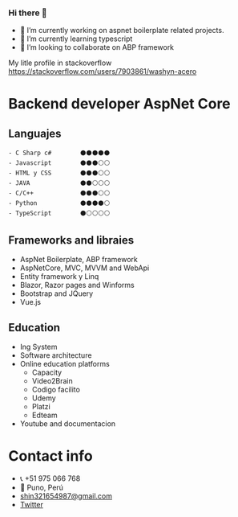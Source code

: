 ### Hi there 👋

- 🔭 I’m currently working on aspnet boilerplate related projects.
- 🌱 I’m currently learning typescript
- 👯 I’m looking to collaborate on ABP framework

My litle profile in stackoverflow https://stackoverflow.com/users/7903861/washyn-acero

<!--
- 🤔 I’m looking for help with ...
- 💬 Ask me about ...
- 📫 How to reach me: ...
- 😄 Pronouns: ...
- ⚡ Fun fact: ...
-->

<!-- 
HTML Dec	&#127477 ; &#127466 ;
HTML Hex	&#x1F1F5 ; &#x1F1EA ; -->

<!-- ⚫️ :black_circle:	⚪️ :white_circle: -->

# Backend developer AspNet Core

## Languajes

    - C Sharp c#        ⚫️⚫️⚫️⚫️⚫️
    - Javascript        ⚫️⚫️⚫️⚪️⚪️
    - HTML y CSS        ⚫️⚫️⚫️⚪️⚪️
    - JAVA              ⚫️⚫️⚪️⚪️⚪️
    - C/C++             ⚫️⚫️⚫️⚪️⚪️
    - Python            ⚫️⚫️⚫️⚫️⚪️
    - TypeScript        ⚫️⚪️⚪️⚪️⚪️


## Frameworks and libraies
- AspNet Boilerplate, ABP framework
- AspNetCore, MVC, MVVM and WebApi
- Entity framework y Linq
- Blazor, Razor pages and Winforms
- Bootstrap and JQuery
- Vue.js


## Education
- Ing System
- Software architecture
- Online education platforms
    - Capacity
    - Video2Brain
    - Codigo facilito
    - Udemy
    - Platzi
    - Edteam
- Youtube and documentacion

<!-- 
## Other Langs(basic)
- Ansi Sql
- PHP
- VB.NET
- AutoIt -->


<!-- ## Herramientas, conceptos y otros conocimientos(basico)
- Clean code, SOLID
- Domain driven design, Desgin patterns
- Git y Github
- SqlServer
- Mysql, MariaDb
- Docker
- Diseño web,UX
- Programacion funcional y Orietada a objetos
- Machine learning con python
- Seguridad informatica
- Linux -->
<!-- 
## Idiomas
    - Español(Native)       🚀🚀🚀🚀🚀
    - Inglish               🚀🚀 -->


<!-- ## Hobbies e intereses
- Análisis de malware
- Leer código de malware
- Analizar código y refactorizar
- Películas de ciencia ficción -->



# Contact info
- 📞 +51 975 066 768
- 🚩 Puno, Perú
- shin321654987@gmail.com
- [Twitter](twiter.com/washin_acero)
